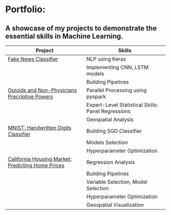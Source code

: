 # Portfolio: 
## A showcase of my projects to demonstrate the essential skills in Machine Learning.
 
 | Project | Skills | 
 |---| ---|
 |<a href='https://github.com/arshsinghphd/Portfolio/tree/main/FakeNewsClassifier'>Fake News Classifier</a> | NLP using Keras |
 || Implementing CNN, LSTM models|
 || Building Pipelines |
 |<a href='https://github.com/arshsinghphd/Portfolio/tree/main/OpioidsAndNonPhysicians'>Opioids and Non-Physicians Precriptive Powers</a>| Parallel Processing using pyspark|
 ||Expert-Level Statistical Skills: Panel Regressions|
 ||Geospatial Analysis |
 |<a href='https://github.com/arshsinghphd/Portfolio/tree/main/MNIST'>MNIST: Handwritten Digits Classifier</a>|  Building SGD Classifier |
 | |Models Selection|
 ||Hyperparameter Optimization |
 |<a href='https://github.com/ageron/handson-ml/tree/master/datasets/housing'>California Housing Market: Predicting Home Prices</a>|  Regression Analysis |
 | |Building Pipelines|
 | |Variable Selection, Model Selection  |
 ||Hyperparameter Optimization |
 ||Geospatial Visualization|
 
 
 
 
